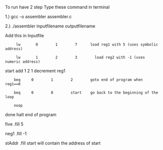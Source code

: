 To run have 2 step
Type these command in terminal

1.) gcc -o assembler assembler.c

2.) ./assembler inputfilename outputfilename

Add this in Inputfile

         lw       0        1        7      load reg1 with 5 (uses symbolic address)

         lw       1        2        3        load reg2 with -1 (uses numeric address)
        
start   add     1        2        1        decrement reg1

        beq     0        1        2        goto end of program when reg1==0
        
        beq     0        0        start    go back to the beginning of the loop
        
        noop
        
done    halt                                  end of program

five    .fill      5

neg1    .fill      -1

stAddr  .fill      start                        will contain the address of start
